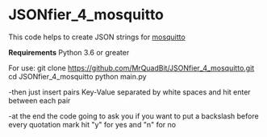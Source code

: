 # JSONfier_4_mosquitto
This code helps to create JSON strings for [mosquitto](https://mosquitto.org/)

**Requirements**
Python 3.6 or greater

For use:
git clone https://github.com/MrQuadBit/JSONfier_4_mosquitto.git
cd JSONfier_4_mosquitto
python main.py

-then just insert pairs Key-Value separated by white spaces and hit enter between each pair

-at the end the code going to ask you if you want to put a backslash before every quotation mark hit "y" for yes and "n" for no

